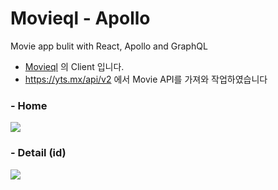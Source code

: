 # Movieql - Apollo

Movie app bulit with React, Apollo and GraphQL

- <a href="https://github.com/healtheloper/movieql" target="_blank">Movieql</a> 의 Client 입니다.
- https://yts.mx/api/v2 에서 Movie API를 가져와 작업하였습니다

### - Home

<image src="https://user-images.githubusercontent.com/58503584/113908381-71708e80-9811-11eb-9acc-338ff5e5d277.png">

### - Detail (id)

<image src="https://user-images.githubusercontent.com/58503584/113908385-73d2e880-9811-11eb-8397-47c866f6d8bd.png">
